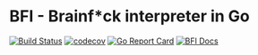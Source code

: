 # BFI - Brainf*ck interpreter in Go

[![Build Status](https://travis-ci.org/ibraimgm/bfi.svg?branch=master)](https://travis-ci.org/ibraimgm/bfi)
[![codecov](https://codecov.io/gh/ibraimgm/bfi/branch/master/graph/badge.svg)](https://codecov.io/gh/ibraimgm/bfi)
[![Go Report Card](https://goreportcard.com/badge/github.com/ibraimgm/bfi)](https://goreportcard.com/report/github.com/ibraimgm/bfi)
[![BFI Docs](https://img.shields.io/badge/godoc-api-blue.svg)](https://godoc.org/github.com/ibraimgm/bfi)
